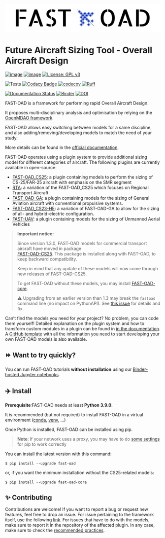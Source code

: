 <p align="center">
  <img src="https://github.com/fast-aircraft-design/FAST-OAD/blob/master/docs/img/FAST_OAD_logo2.jpg?raw=true" alt="FAST-OAD logo" width="600">
</p>

Future Aircraft Sizing Tool - Overall Aircraft Design
===============================================================
[![image](https://img.shields.io/pypi/v/fast-oad-core.svg)](https://pypi.python.org/pypi/fast-oad-core)
[![image](https://img.shields.io/pypi/pyversions/fast-oad-core.svg)](https://pypi.python.org/pypi/fast-oad-core)
[![License: GPL v3](https://img.shields.io/badge/License-GPLv3-blue.svg)](https://www.gnu.org/licenses/gpl-3.0)

![Tests](https://github.com/fast-aircraft-design/FAST-OAD/workflows/Tests/badge.svg)
[![Codacy Badge](https://app.codacy.com/project/badge/Grade/9691f1d1430c45cf9c94bc342b4c6122)](https://app.codacy.com/gh/fast-aircraft-design/FAST-OAD/dashboard?utm_source=gh&utm_medium=referral&utm_content=&utm_campaign=Badge_grade)
[![codecov](https://codecov.io/gh/fast-aircraft-design/FAST-OAD/branch/master/graph/badge.svg)](https://codecov.io/gh/fast-aircraft-design/FAST-OAD)
[![Ruff](https://img.shields.io/endpoint?url=https://raw.githubusercontent.com/astral-sh/ruff/main/assets/badge/v2.json)](https://github.com/astral-sh/ruff)

[![Documentation Status](https://readthedocs.org/projects/fast-oad/badge/?version=stable)](https://fast-oad.readthedocs.io/)
[![Binder](https://mybinder.org/badge_logo.svg)](https://mybinder.org/v2/gh/fast-aircraft-design/FAST-OAD.git/latest-release?urlpath=lab%2Ftree%2Fsrc%2Ffastoad%2Fnotebooks)
[![DOI](https://zenodo.org/badge/186570813.svg)](https://zenodo.org/badge/latestdoi/186570813)





FAST-OAD is a framework for performing rapid Overall Aircraft Design.

It proposes multi-disciplinary analysis and optimisation by relying on
the [OpenMDAO framework](https://openmdao.org/).

FAST-OAD allows easy switching between models for a same discipline, and
also adding/removing/developing models to match the need of your study.

More details can be found in the [official documentation](https://fast-oad.readthedocs.io/).

FAST-OAD operates using a plugin system to provide additional sizing model for different categories of aircraft. The following plugins are currently available in open-source:
+ [FAST-OAD_CS25](https://github.com/fast-aircraft-design/FAST-OAD_CS25): a plugin containing models to perform the sizing of CS-25/FAR-25 aircraft with emphasis on the SMR segment
+ [RTA](https://github.com/fast-aircraft-design/RTA): a variation of the FAST-OAD_CS25 which focuses on Regional Transport Aircraft
+ [FAST-OAD-GA](https://github.com/supaero-aircraft-design/FAST-GA): a plugin containing models for the sizing of General Aviation aircraft with conventional propulsive systems.
+ [FAST-OAD_CS23-HE](https://github.com/florentLutz/FAST-OAD-CS23-HE): a variation of FAST-OAD-GA to allow for the sizing of all- and hybrid-electric configuration.
+ [FAST-UAV](https://github.com/SizingLab/FAST-UAV): a plugin containing models for the sizing of Unmanned Aerial Vehicles

> **Important notice:**
>
> Since version 1.3.0, FAST-OAD models for commercial transport aircraft have moved in 
> package  
> [FAST-OAD-CS25](https://pypi.org/project/fast-oad-cs25/). This package is installed along with 
> FAST-OAD, to keep backward compatibility.
> 
> Keep in mind that any update of these models will now come through new releases of FAST-OAD-CS25.
> 
> To get FAST-OAD without these models, you may install
> [FAST-OAD-core](https://pypi.org/project/fast-oad-core/).
> 
> :warning: Upgrading from an earlier version than 1.3 may break the `fastoad` command line (no 
> impact on PythonAPI). See [this issue](https://github.com/fast-aircraft-design/FAST-OAD/issues/425)
> for details and fix.

Can’t find the models you need for your project? No problem, you can code them yourself! Detailed explanation on the plugin system and how to transform custom modules in a plugin can be found in [in the documentation](https://fast-oad.readthedocs.io/en/stable/documentation/custom_modules/add_plugin.html). A [GitHub template](https://github.com/fast-aircraft-design/FAST-OAD_plugin_template) with all the information you need to start developing your own FAST-OAD models is also available.

⏩ Want to try quickly?
----------------------
You can run FAST-OAD tutorials **without installation** using our
[Binder-hosted Jupyter notebooks](https://mybinder.org/v2/gh/fast-aircraft-design/FAST-OAD.git/latest-release?filepath=src%2Ffastoad%2Fnotebooks).


✈️ Install
----------

**Prerequisite**:FAST-OAD needs at least **Python 3.9.0**.

It is recommended (but not required) to install FAST-OAD in a virtual
environment ([conda](https://docs.conda.io/en/latest/),
[venv](https://docs.python.org/3.9/library/venv.html), ...)

Once Python is installed, FAST-OAD can be installed using pip.

> **Note**: If your network uses a proxy, you may have to do [some
> settings](https://pip.pypa.io/en/stable/user_guide/#using-a-proxy-server)
> for pip to work correctly

You can install the latest version with this command:

``` {.bash}
$ pip install --upgrade fast-oad
```

or, if you want the minimum installation without the CS25-related models:

``` {.bash}
$ pip install --upgrade fast-oad-core
```

✨ Contributing
---------------

Contributions are welcome! If you want to report a bug or request new features, feel free to drop an issue. For issue pertaining to the framework itself, use the following [link](https://github.com/fast-aircraft-design/FAST-OAD/issues/new/choose). For issues that have to do with the models, make sure to report it in the repository of the affected plugin. In any case, make sure to check the [recommended practices](https://github.com/fast-aircraft-design/FAST-OAD/wiki/Good-practices).